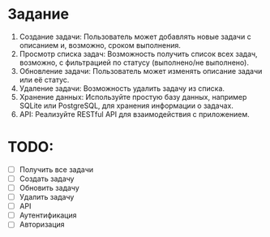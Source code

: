 # Задание

1. Создание задачи: Пользователь может добавлять новые задачи с описанием и, возможно, сроком выполнения.
2. Просмотр списка задач: Возможность получить список всех задач, возможно, с фильтрацией по статусу (выполнено/не выполнено).
3. Обновление задачи: Пользователь может изменять описание задачи или её статус.
4. Удаление задачи: Возможность удалить задачу из списка.
5. Хранение данных: Используйте простую базу данных, например SQLite или PostgreSQL, для хранения информации о задачах.
6. API: Реализуйте RESTful API для взаимодействия с приложением.

# TODO:

- [ ] Получить все задачи
- [ ] Создать задачу
- [ ] Обновить задачу
- [ ] Удалить задачу
- [ ] API
- [ ] Аутентификация
- [ ] Авторизация
